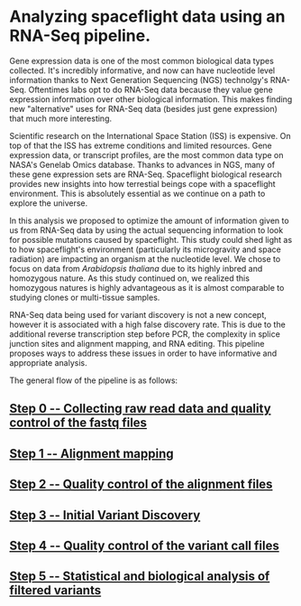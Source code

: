 # Analyzing spaceflight data using an RNA-Seq pipeline.


Gene expression data is one of the most common biological data types collected. It's incredibly informative, and now can have nucleotide level information thanks to Next Generation Sequencing (NGS) technolgy's RNA-Seq. Oftentimes labs opt to do RNA-Seq data because they value gene expression information over other biological information. This makes finding new "alternative" uses for RNA-Seq data (besides just gene expression) that much more interesting.

Scientific research on the International Space Station (ISS) is expensive. On top of that the ISS has extreme conditions and limited resources. Gene expression data, or transcript profiles, are the most common data type on NASA's Genelab Omics database. Thanks to advances in NGS, many of these gene expression sets are RNA-Seq. Spaceflight biological research provides new insights into how terrestial beings cope with a spaceflight environment. This is absolutely essential as we continue on a path to explore the universe.

In this analysis we proposed to optimize the amount of information given to us from RNA-Seq data by using the actual sequencing information to look for possible mutations caused by spaceflight. This study could shed light as to how spaceflight's environment (particularly its microgravity and space radiation) are impacting an organism at the nucleotide level. We chose to focus on data from *Arabidopsis thaliana* due to its highly inbred and homozygous nature. As this study continued on, we realized this homozygous natures is highly advantageous as it is almost comparable to studying clones or multi-tissue samples.

RNA-Seq data being used for variant discovery is not a new concept, however it is associated with a high false discovery rate. This is due to the additional reverse transcription step before PCR, the complexity in splice junction sites and alignment mapping, and RNA editing. This pipeline proposes ways to address these issues in order to have informative and appropriate analysis.

The general flow of the pipeline is as follows:

## [Step 0 -- Collecting raw read data and quality control of the fastq files](https://github.com/montana-knight/spaceflight-RNAseq/tree/master/step0)

## [Step 1 -- Alignment mapping](https://github.com/montana-knight/spaceflight-RNAseq/tree/master/step1)

## [Step 2 -- Quality control of the alignment files](https://github.com/montana-knight/spaceflight-RNAseq/tree/master/step2)

## [Step 3 -- Initial Variant Discovery](https://github.com/montana-knight/spaceflight-RNAseq/tree/master/step3)

## [Step 4 -- Quality control of the variant call files](https://github.com/montana-knight/spaceflight-RNAseq/tree/master/step4)

## [Step 5 -- Statistical and biological analysis of filtered variants](https://github.com/montana-knight/spaceflight-RNAseq/tree/master/step5)
